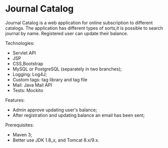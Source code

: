 # Journal Catalog


Journal Catalog is a web application for online subscription to different catalogs.
The application has different types of sorts,it is possible to search journal by name. Registered user 
can update their balance.

Technologies:
- Servlet API
- JSP
- CSS,Bootstrap
- MySQL or PostgreSQL (separately in two branches);
- Logging: Log4J;
- Custom tags: tag library and tag file
- Mail: Java Mail API
- Tests: Mockito

Features:
- Admin approve updating user's balance;
- After registration and updating balance an email has been sent;


Prerequisites:
- Maven 3;
- Better use JDK 1.8_x, and Tomcat 8.x/9.x.


